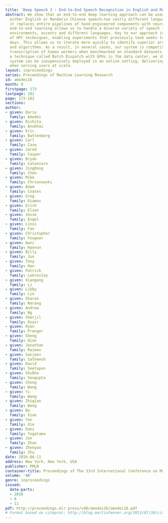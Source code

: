 ```yaml
---
title: 'Deep Speech 2 : End-to-End Speech Recognition in English and Mandarin'
abstract: We show that an end-to-end deep learning approach can be used to recognize
  either English or Mandarin Chinese speech–two vastly different languages. Because
  it replaces entire pipelines of hand-engineered components with neural networks,
  end-to-end learning allows us to handle a diverse variety of speech including noisy
  environments, accents and different languages. Key to our approach is our application
  of HPC techniques, enabling experiments that previously took weeks to now run in
  days. This allows us to iterate more quickly to identify superior architectures
  and algorithms. As a result, in several cases, our system is competitive with the
  transcription of human workers when benchmarked on standard datasets. Finally, using
  a technique called Batch Dispatch with GPUs in the data center, we show that our
  system can be inexpensively deployed in an online setting, delivering low latency
  when serving users at scale.
layout: inproceedings
series: Proceedings of Machine Learning Research
id: amodei16
month: 0
firstpage: 173
lastpage: 182
page: 173-182
sections: 
author:
- given: Dario
  family: Amodei
- given: Rishita
  family: Anubhai
- given: Eric
  family: Battenberg
- given: Carl
  family: Case
- given: Jared
  family: Casper
- given: Bryan
  family: Catanzaro
- given: JingDong
  family: Chen
- given: Mike
  family: Chrzanowski
- given: Adam
  family: Coates
- given: Greg
  family: Diamos
- given: Erich
  family: Elsen
- given: Jesse
  family: Engel
- given: Linxi
  family: Fan
- given: Christopher
  family: Fougner
- given: Awni
  family: Hannun
- given: Billy
  family: Jun
- given: Tony
  family: Han
- given: Patrick
  family: LeGresley
- given: Xiangang
  family: Li
- given: Libby
  family: Lin
- given: Sharan
  family: Narang
- given: Andrew
  family: Ng
- given: Sherjil
  family: Ozair
- given: Ryan
  family: Prenger
- given: Sheng
  family: Qian
- given: Jonathan
  family: Raiman
- given: Sanjeev
  family: Satheesh
- given: David
  family: Seetapun
- given: Shubho
  family: Sengupta
- given: Chong
  family: Wang
- given: Yi
  family: Wang
- given: Zhiqian
  family: Wang
- given: Bo
  family: Xiao
- given: Yan
  family: Xie
- given: Dani
  family: Yogatama
- given: Jun
  family: Zhan
- given: Zhenyao
  family: Zhu
date: 2016-06-11
address: New York, New York, USA
publisher: PMLR
container-title: Proceedings of The 33rd International Conference on Machine Learning
volume: '48'
genre: inproceedings
issued:
  date-parts:
  - 2016
  - 6
  - 11
pdf: http://proceedings.mlr.press/v48/amodei16/amodei16.pdf
# Format based on citeproc: http://blog.martinfenner.org/2013/07/30/citeproc-yaml-for-bibliographies/
---
```

